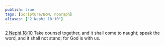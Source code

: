 ```yaml
---
publish: true
tags: [Scripture/BoM, noGraph]
aliases: ["2 Nephi 18:10"]
---
```

[2 Nephi 18:10](https://churchofjesuschrist.org/study/scriptures/bofm/2-ne/18?lang=eng&id=p10#p10) Take counsel together, and it shall come to naught; speak the word, and it shall not stand; for God is with us.
